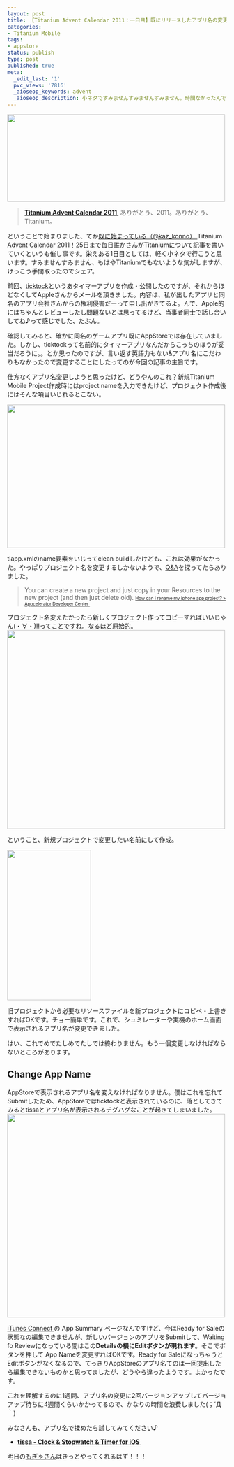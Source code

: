 ```yaml
---
layout: post
title: 【Titanium Advent Calendar 2011：一日目】既にリリースしたアプリ名の変更（AppStore編）
categories:
- Titanium Mobile
tags:
- appstore
status: publish
type: post
published: true
meta:
  _edit_last: '1'
  pvc_views: '7816'
  _aioseop_keywords: advent
  _aioseop_description: 小ネタですみませんすみませんすみません。時間なかったんですごめんなさい。今度はアニメーションについて書きたいです。
---
```

<img class="alignnone size-full wp-image-3734" title="rename" src="/static/blog/2011/11/rename.png" alt="" width="500" height="200" />
<blockquote><strong><a href="http://atnd.org/events/21951">Titanium Advent Calendar 2011 </a></strong>
ありがとう、2011。ありがとう、Titanium。</blockquote>
ということで始まりました、てか<a title="【Titanium Advent Calendar 2011：前座】Titanium Studioの怪 " href="http://d.hatena.ne.jp/kaz_konno/20111130/1322664751">既に始まっている（@kaz_konno） </a>Titanium Advent Calendar 2011！25日まで毎日誰かさんがTitaniumについて記事を書いていくというも催し事です。栄えある1日目としては、軽く小ネタで行こうと思います。すみませんすみません、もはやTitaniumでもないような気がしますが、けっこう手間取ったのでシェア。

<!--more-->

前回、<a href="http://tissa.t32k.me/">ticktock</a>というあタイマーアプリを作成・公開したのですが、それからほどなくしてAppleさんからメールを頂きました。内容は、私が出したアプリと同名のアプリ会社さんからの権利侵害だーって申し出がきてるよ。んで、Apple的にはちゃんとレビューしたし問題ないとは思ってるけど、当事者同士で話し合いしてね♪って感じでした、たぶん。

確認してみると、確かに同名のゲームアプリ既にAppStoreでは存在していました。しかし、ticktockって名前的にタイマーアプリなんだからこっちのほうが妥当だろうに。。とか思ったのですが、言い返す英語力もない&amp;アプリ名にこだわりもなかったので変更することにしたってのが今回の記事の主旨です。

仕方なくアプリ名変更しようと思ったけど、どうやんのこれ？新規Titanium Mobile Project作成時にはproject nameを入力できたけど、プロジェクト作成後にはそんな項目いじれるとこない。

<img class="fig" title="tiapp.xml" src="/static/blog/2011/11/tiapp.png" alt="" width="500" height="328" />

tiapp.xmlのname要素をいじってclean buildしたけども、これは効果がなかった。やっぱりプロジェクト名を変更するしかないようで、<a href="http://developer.appcelerator.com/questions/newest">Q&amp;A</a>を探ってたらありました。
<blockquote>You can create a new project and just copy in your Resources to the new project (and then just delete old).
<span style="font-size: x-small;"><a href="http://developer.appcelerator.com/question/19001/how-can-i-rename-my-iphone-app-project">How can i rename my iphone app project? » Appcelerator Developer Center </a></span></blockquote>
プロジェクト名変えたかったら新しくプロジェクト作ってコピーすればいいじゃん(・∀・)!!ってことですね。なるほど原始的。

<img class="fig" title="New Titanium Mobille Project" src="/static/blog/2011/11/new_project.png" alt="" width="500" height="455" />

ということ、新規プロジェクトで変更したい名前にして作成。

<img class="fig alignnone" title="Replace" src="/static/blog/2011/11/replace.png" alt="" width="192" height="344" />

旧プロジェクトから必要なリソースファイルを新プロジェクトにコピペ・上書きすればOKです。チョー簡単です。これで、シュミレーターや実機のホーム画面で表示されるアプリ名が変更できました。

はい、これでめでたしめでたしでは終わりません。もう一個変更しなければならないところがあります。
<h2>Change App Name</h2>
AppStoreで表示されるアプリ名を変えなければなりません。僕はこれを忘れてSubmitしたため、AppStoreではticktockと表示されているのに、落としてきてみるとtissaとアプリ名が表示されるチグハグなことが起きてしまいました。

<img class="fig" title="itunes_connect" src="/static/blog/2011/11/itunes_connect.png" alt="" width="500" height="466" />

<a href="https://itunesconnect.apple.com/">iTunes Connect </a>の App Summary ページなんですけど、今はReady for Saleの状態なの編集できませんが、新しいバージョンのアプリをSubmitして、Waiting fo Reviewになっている間はこの<strong>Detailsの横にEditボタンが現れます</strong>。そこでボタンを押して App Nameを変更すればOKです。Ready for SaleになっちゃうとEditボタンがなくなるので、てっきりAppStoreのアプリ名てのは一回提出したら編集できないものかと思ってましたが、どうやら違ったようです。よかったです。

これを理解するのに1週間、アプリ名の変更に2回バージョンアップしてバージョアップ待ちに4週間くらいかかってるので、かなりの時間を浪費しました(；´Д｀)

みなさんも、アプリ名で揉めたら試してみてください♪
<ul>
	<li><strong><a href="http://tissa.t32k.me/">tissa - Clock &amp; Stopwatch &amp; Timer for iOS </a></strong></li>
</ul>
<div>明日の<a href="http://blog.mogya.com/">もぎゃさん</a>はきっとやってくれるはず！！！</div>
